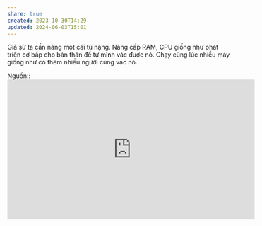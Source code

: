 ```yaml
---
share: true
created: 2023-10-30T14:29
updated: 2024-06-03T15:01
---
```

Giả sử ta cần nâng một cái tủ nặng. Nâng cấp RAM, CPU giống như phát triển cơ bắp cho bản thân để tự mình vác được nó. Chạy cùng lúc nhiều máy giống như có thêm nhiều người cùng vác nó.

Nguồn:: <iframe width="560" height="315" src="https://www.youtube.com/embed/Pf-9pjJK1e0?si=a8naSctrRZdJEMFW" title="YouTube video player" frameborder="0" allow="accelerometer; autoplay; clipboard-write; encrypted-media; gyroscope; picture-in-picture; web-share" referrerpolicy="strict-origin-when-cross-origin" allowfullscreen></iframe>